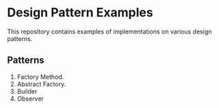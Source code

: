 # Design Pattern Examples
This repository contains examples of implementations on various design patterns.

## Patterns
1. Factory Method.
2. Abstract Factory.
3. Builder
4. Observer